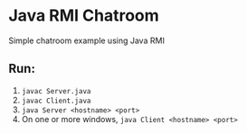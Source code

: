 # Java RMI Chatroom
Simple chatroom example using Java RMI


## Run:

1. `javac Server.java`
2. `javac Client.java`
3. `java Server <hostname> <port>`
4. On one or more windows, `java Client <hostname> <port>`
